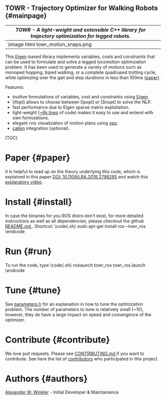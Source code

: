 TOWR - Trajectory Optimizer for Walking Robots {#mainpage}
---------------------

| *TOWR - A light-weight and extensible C++ library for trajectory optimization for legged robots.* | |
| -------|------ |
| \image html towr_motion_snaps.png | |

This [Eigen]-based library implements variables, costs and constraints that can be 
used to formulate and solve a legged locomotion optimization problem. 
It has been used to generate a variety of motions such as monoped hopping, 
biped walking, or a complete quadruped trotting cycle, while optimizing over 
the gait and step durations in less than 100ms ([paper](https://ieeexplore.ieee.org/document/8283570/)).  

Features:

* Inuitive formulations of variables, cost and constraints using [Eigen].   
* [ifopt] allows to choose between [Ipopt] or [Snopt] to solve the NLP.    
* fast performance due to Eigen sparse matrix exploitation.  
* light-weight ([~6k lines](https://i.imgur.com/gP3gv34.png) of code) makes it easy to use and extend with own formulations.  
* elegant rviz visualization of motion plans using [xpp].  
* [catkin] integration (optional).  


[TOC]


Paper {#paper}
=======================
It is helpful to read up on the theory underlying this code, which is explained 
in this paper 
[DOI: 10.1109/LRA.2018.2798285](https://doi.org/10.1109/LRA.2018.2798285) and
watch this [explanatory video](https://youtu.be/KhWuLvb934g).


Install {#install}
========================
In case the binaries for you ROS distro don't exist, for more detailed
instructions as well as all dependencies, please checkout the
github 
<a href="https://github.com/ethz-adrl/towr/blob/master/README.md">
README.md
</a>. Shortcut:
\code{.sh}
sudo apt-get install ros-<ros-distro>-towr_ros
\endcode



Run {#run}
=========================
To run the code, type
\code{.sh}
roslaunch towr_ros towr_ros.launch
\endcode


Tune {#tune}
==========================
See [parameters.h](structtowr_1_1Parameters.html#details) for 
an explanation in how to tune the optimization problem.
The number of parameters to tune is relatively small (~10), however, they
do have a large impact on speed and convergence of the optimizer.
 


Contribute {#contribute}
==========================
We love pull requests. Please see 
<a href="https://github.com/ethz-adrl/towr/blob/master/CONTRIBUTING.md">
CONTRIBUTING.md
</a> if you want to contribute.
See here the list of 
[contributors](https://github.com/ethz-adrl/towr/graphs/contributors) 
who participated in this project.
 

Authors {#authors}
=======================
[Alexander W. Winkler](http://awinkler.me) - Initial Developer & Maintainence


[ROS]: http://www.ros.org
[xpp]: http://wiki.ros.org/xpp
[catkin]: http://wiki.ros.org/catkin
[Eigen]: http://eigen.tuxfamily.org

